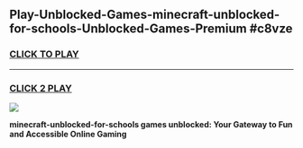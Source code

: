 
## Play-Unblocked-Games-minecraft-unblocked-for-schools-Unblocked-Games-Premium #c8vze
<h3>
<a href="https://premium.freeplayer.one?title=minecraft-unblocked-for-schools&ref=12M">CLICK TO PLAY</a></h3>
<hr>

<h3>
<a href="https://premium.freeplayer.one?title=minecraft-unblocked-for-schools&ref=12M">CLICK 2 PLAY</a>
  
</h3>

<a href="https://premium.freeplayer.one?title=minecraft-unblocked-for-schools&ref=12M"><img src="https://clearcache.store/games.png"></a>


**minecraft-unblocked-for-schools games unblocked: Your Gateway to Fun and Accessible Online Gaming**
